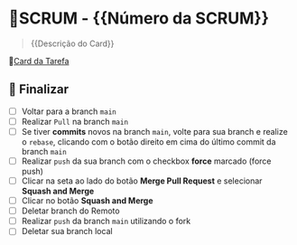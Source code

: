 # 📅SCRUM - {{Número da SCRUM}}
> {{Descrição do Card}}

📃[Card da Tarefa]({{link-do-card}})
## 🏁 Finalizar
- [ ] Voltar para a branch `main`
- [ ] Realizar `Pull` na branch `main`
- [ ] Se tiver **commits** novos na branch `main`, volte para sua branch e realize o `rebase`, clicando com o botão direito em cima do último commit da branch `main`
- [ ] Realizar `push` da sua branch com o checkbox **force** marcado (force push)
- [ ] Clicar na seta ao lado do botão **Merge Pull Request** e selecionar **Squash and Merge**
- [ ] Clicar no botão **Squash and Merge**
- [ ] Deletar branch do Remoto
- [ ] Realizar `push` da branch `main` utilizando o fork
- [ ] Deletar sua branch local
